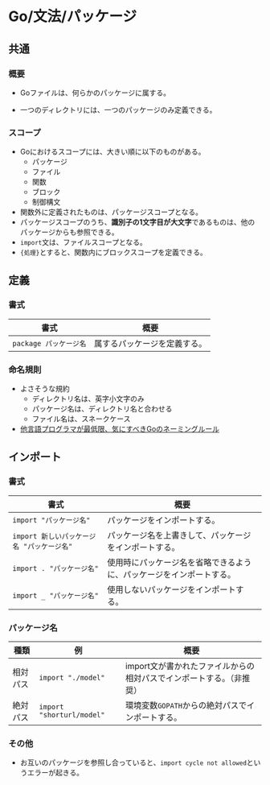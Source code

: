 # Go/文法/パッケージ

## 共通

### 概要

- Goファイルは、何らかのパッケージに属する。

- 一つのディレクトリには、一つのパッケージのみ定義できる。

### スコープ

- Goにおけるスコープには、大きい順に以下のものがある。
  - パッケージ
  - ファイル
  - 関数
  - ブロック
  - 制御構文
- 関数外に定義されたものは、パッケージスコープとなる。
- パッケージスコープのうち、**識別子の1文字目が大文字**であるものは、他のパッケージからも参照できる。
- `import`文は、ファイルスコープとなる。
- `{処理}`とすると、関数内にブロックスコープを定義できる。

## 定義

### 書式

| 書式                   | 概要                         |
| ---------------------- | ---------------------------- |
| `package パッケージ名` | 属するパッケージを定義する。 |

### 命名規則

- よさそうな規約
  - ディレクトリ名は、英字小文字のみ
  - パッケージ名は、ディレクトリ名と合わせる
  - ファイル名は、スネークケース
- [他言語プログラマが最低限、気にすべきGoのネーミングルール](https://zenn.dev/keitakn/articles/go-naming-rules)

## インポート

### 書式

| 書式                                       | 概要                                                         |
| ------------------------------------------ | ------------------------------------------------------------ |
| `import "パッケージ名"`                    | パッケージをインポートする。                                 |
| `import 新しいパッケージ名 "パッケージ名"` | パッケージ名を上書きして、パッケージをインポートする。       |
| `import . "パッケージ名"`                  | 使用時にパッケージ名を省略できるように、パッケージをインポートする。 |
| `import _ "パッケージ名"`                  | 使用しないパッケージをインポートする。                       |

### パッケージ名

| 種類     | 例                        | 概要                                                         |
| -------- | ------------------------- | ------------------------------------------------------------ |
| 相対パス | `import "./model"`        | import文が書かれたファイルからの相対パスでインポートする。（非推奨） |
| 絶対パス | `import "shorturl/model"` | 環境変数`GOPATH`からの絶対パスでインポートする。             |

### その他

- お互いのパッケージを参照し合っていると、`import cycle not allowed`というエラーが起きる。
